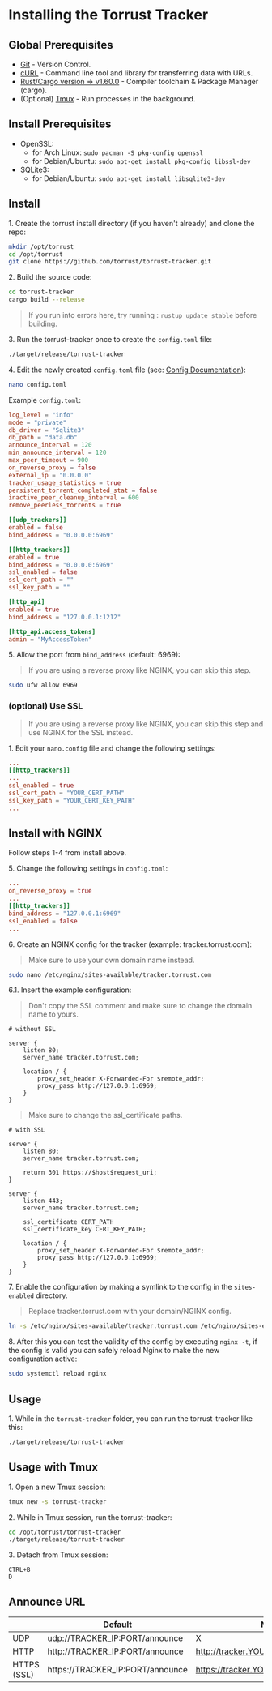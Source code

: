 # Installing the Torrust Tracker
## Global Prerequisites
- [Git](https://git-scm.com) - Version Control.
- [cURL](https://curl.se/) - Command line tool and library for transferring data with URLs.
- [Rust/Cargo version => v1.60.0](https://www.rust-lang.org/) - Compiler toolchain & Package Manager (cargo).
- (Optional) [Tmux](https://linuxize.com/post/getting-started-with-tmux/) - Run processes in the background.

## Install Prerequisites
* OpenSSL:
    * for Arch Linux: ```sudo pacman -S pkg-config openssl```
    * for Debian/Ubuntu: ```sudo apt-get install pkg-config libssl-dev```
* SQLite3:
    * for Debian/Ubuntu: ```sudo apt-get install libsqlite3-dev```

## Install
1\. Create the torrust install directory (if you haven't already) and clone the repo:
```bash
mkdir /opt/torrust
cd /opt/torrust
git clone https://github.com/torrust/torrust-tracker.git
```

2\. Build the source code:
```bash
cd torrust-tracker
cargo build --release
```
> If you run into errors here, try running : `rustup update stable` before building.

3\. Run the torrust-tracker once to create the `config.toml` file:
```bash
./target/release/torrust-tracker
```

4\. Edit the newly created `config.toml` file (see: [Config Documentation](https://torrust.com/torrust-tracker/config/)):
```bash
nano config.toml
```

Example `config.toml`:
```toml
log_level = "info"
mode = "private"
db_driver = "Sqlite3"
db_path = "data.db"
announce_interval = 120
min_announce_interval = 120
max_peer_timeout = 900
on_reverse_proxy = false
external_ip = "0.0.0.0"
tracker_usage_statistics = true
persistent_torrent_completed_stat = false
inactive_peer_cleanup_interval = 600
remove_peerless_torrents = true

[[udp_trackers]]
enabled = false
bind_address = "0.0.0.0:6969"

[[http_trackers]]
enabled = true
bind_address = "0.0.0.0:6969"
ssl_enabled = false
ssl_cert_path = ""
ssl_key_path = ""

[http_api]
enabled = true
bind_address = "127.0.0.1:1212"

[http_api.access_tokens]
admin = "MyAccessToken"
```

5\. Allow the port from `bind_address` (default: 6969):
> If you are using a reverse proxy like NGINX, you can skip this step.
```bash
sudo ufw allow 6969
```

### (optional) Use SSL
> If you are using a reverse proxy like NGINX, you can skip this step and use NGINX for the SSL instead.

1\. Edit your `nano.config` file and change the following settings:
```toml
...
[[http_trackers]]
...
ssl_enabled = true
ssl_cert_path = "YOUR_CERT_PATH"
ssl_key_path = "YOUR_CERT_KEY_PATH"
...
```

## Install with NGINX
Follow steps 1-4 from install above.

5\. Change the following settings in `config.toml`:
```toml
...
on_reverse_proxy = true
...
[[http_trackers]]
bind_address = "127.0.0.1:6969"
ssl_enabled = false
...
```

6\. Create an NGINX config for the tracker (example: tracker.torrust.com): 
> Make sure to use your own domain name instead.
```bash
sudo nano /etc/nginx/sites-available/tracker.torrust.com
```

6\.1\. Insert the example configuration:
> Don't copy the SSL comment and make sure to change the domain name to yours.
```nginx
# without SSL

server {
    listen 80;
    server_name tracker.torrust.com;
    
    location / {
        proxy_set_header X-Forwarded-For $remote_addr;
        proxy_pass http://127.0.0.1:6969;
    }
}
```
> Make sure to change the ssl_certificate paths.
```nginx
# with SSL

server {
    listen 80;
    server_name tracker.torrust.com;
    
    return 301 https://$host$request_uri;
}

server {
    listen 443;
    server_name tracker.torrust.com;
    
    ssl_certificate CERT_PATH
    ssl_certificate_key CERT_KEY_PATH; 
    
    location / {
        proxy_set_header X-Forwarded-For $remote_addr;
        proxy_pass http://127.0.0.1:6969;
    }
}
```

7\. Enable the configuration by making a symlink to the config in the `sites-enabled` directory.
> Replace tracker.torrust.com with your domain/NGINX config.
```bash
ln -s /etc/nginx/sites-available/tracker.torrust.com /etc/nginx/sites-enabled/
```

8\. After this you can test the validity of the config by executing `nginx -t`,
  if the config is valid you can safely reload Nginx to make the new configuration active:
```bash
sudo systemctl reload nginx
```

## Usage
1\. While in the `torrust-tracker` folder, you can run the torrust-tracker like this:
```bash
./target/release/torrust-tracker
```

## Usage with Tmux
1\. Open a new Tmux session:
```bash
tmux new -s torrust-tracker
```

2\. While in Tmux session, run the torrust-tracker:
```bash
cd /opt/torrust/torrust-tracker
./target/release/torrust-tracker
```

3\. Detach from Tmux session: 
```
CTRL+B
D
```

## Announce URL
|             | Default                          | NGINX                                |
|-------------|----------------------------------|--------------------------------------|
| UDP         | udp://TRACKER_IP:PORT/announce   | X                                    |
| HTTP        | http://TRACKER_IP:PORT/announce  | http://tracker.YOUR_DOMAIN/announce  |
| HTTPS (SSL) | https://TRACKER_IP:PORT/announce | https://tracker.YOUR_DOMAIN/announce |
